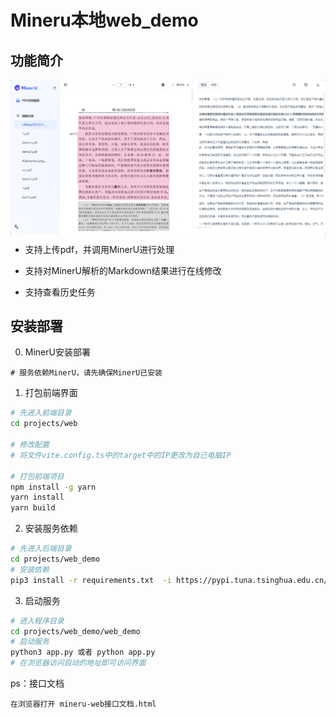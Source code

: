 # Mineru本地web_demo
## 功能简介
<p align="center">
  <img src="images/web_demo_1.png" width="600px" style="vertical-align:middle;">
</p>

- 支持上传pdf，并调用MinerU进行处理

- 支持对MinerU解析的Markdown结果进行在线修改

- 支持查看历史任务

## 安装部署

0. MinerU安装部署

```
# 服务依赖MinerU，请先确保MinerU已安装
```

1. 打包前端界面

```bash
# 先进入前端目录
cd projects/web

# 修改配置
# 将文件vite.config.ts中的target中的IP更改为自己电脑IP

# 打包前端项目
npm install -g yarn
yarn install
yarn build
```

2. 安装服务依赖

```bash
# 先进入后端目录
cd projects/web_demo
# 安装依赖
pip3 install -r requirements.txt  -i https://pypi.tuna.tsinghua.edu.cn/simple
```

3. 启动服务

```bash
# 进入程序目录
cd projects/web_demo/web_demo
# 启动服务
python3 app.py 或者 python app.py
# 在浏览器访问启动的地址即可访问界面
```

ps：接口文档

```
在浏览器打开 mineru-web接口文档.html
```
